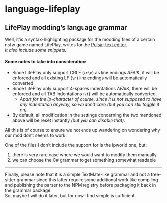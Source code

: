 # language-lifeplay
## LifePlay modding’s language grammar

Well, it’is a syntax-highlighting package for the modding files of a certain nsfw game named LifePlay,  writes for the [Pulsar text editor](https://pulsar-edit.dev/).  
*It also include some snippets.*

#### Some notes to take into consideration:

- Since LifePlay only support CRLF (`\r\n`) as line endings *AFAIK*, it will be enforced and all existing LF (`\n`) line endings will be automatically converted.
- Since LifePlay only support 4-spaces indentations *AFAIK*, there will be enforced and all TAB indentations (`\t`) will be automatically converted.
    - *Apart for the lp-character of course, since it is not supposed to have any indentation anyway, so we don’t care (but you can still toggle it on).*
- By default, all modification in the settings concerning the two mentioned above will be reset instantly *(but you can disable that)*.

All this is of course to ensure we not ends up wandering on wondering why our mod don’t seems to work.

One of the files I don’t include the support for is the lpworld one, but:
1. there is very rare case where we would want to modify them manually
2. we can choose the C# grammar to get something somewhat readable

---

Finally, please note that it is a simple TextMate-like grammar and not a tree-sitter grammar since this latter require some additional work like compiling and publishing the parser to the NPM registry before packaging it back in the grammar package.  
So, maybe I will do it later, but for now I find simple is sufficient.
